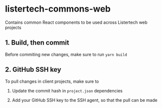 # listertech-commons-web

Contains common React components to be used across Listertech web projects

## 1. Build, then commit

Before commiting new changes, make sure to run `yarn build`

## 2. GitHub SSH key

To pull changes in client projects, make sure to

1. Update the commit hash in `project.json` dependencies

2. Add your GitHub SSH key to the SSH agent, so that the pull can be made
